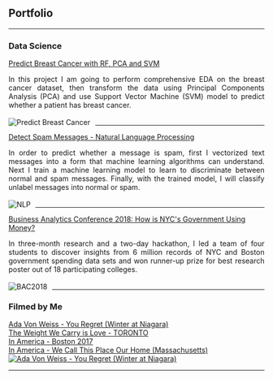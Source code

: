 ## Portfolio

---

### Data Science

[Predict Breast Cancer with RF, PCA and SVM](https://github.com/chriskhanhtran/predict-breast-cancer-with-rf-pca-svm/blob/master/Predict%20Breast%20Cancer%20with%20Random%20Forest%2C%20PCA%20and%20SVM.ipynb)

<div style="text-align: justify">In this project I am going to perform comprehensive EDA on the breast cancer dataset, then transform the data using Principal Components Analysis (PCA) and use Support Vector Machine (SVM) model to predict whether a patient has breast cancer.</div>
<br>
<img src="https://raw.githubusercontent.com/chriskhanhtran/chriskhanhtran.github.io/master/images/breast_cancer.png"
     alt="Predict Breast Cancer"
     style="float: left; margin-right: 10px;" />

---

[Detect Spam Messages - Natural Language Processing](https://github.com/chriskhanhtran/detect-spam-messages-nlp/blob/master/detect-spam-sms-nlp.ipynb)

<div style="text-align: justify">In order to predict whether a message is spam, first I vectorized text messages into a form that machine learning algorithms can understand. Next I train a machine learning model to learn to discriminate between normal and spam messages. Finally, with the trained model, I will classify unlabel messages into normal or spam.</div>
<br>
<img src="https://raw.githubusercontent.com/chriskhanhtran/chriskhanhtran.github.io/master/images/sms.png"
     alt="NLP"
     style="float: left; margin-right: 10px;" />
     
---

[Business Analytics Conference 2018: How is NYC's Government Using Money?](/pdf/bac2018.pdf)

<div style="text-align: justify">In three-month research and a two-day hackathon, I led a team of four students to discover insights from 6 million records of NYC and Boston government spending data sets and won runner-up prize for best research poster out of 18 participating colleges.</div>
<br>
<img src="https://raw.githubusercontent.com/chriskhanhtran/chriskhanhtran.github.io/master/images/bac2018.JPG"
     alt="BAC2018"
     style="float: left; margin-right: 10px;" />
     
---

### Filmed by Me
[Ada Von Weiss - You Regret (Winter at Niagara)](https://www.youtube.com/watch?v=-5esqvmPnHI)
<br>
[The Weight We Carry is Love - TORONTO](https://www.youtube.com/watch?v=vfZwdEWgUPE)
<br>
[In America - Boston 2017](https://www.youtube.com/watch?v=YdXufiebgyc)
<br>
[In America - We Call This Place Our Home (Massachusetts)](https://www.youtube.com/watch?v=jzfcM_iO0FU)
<br>
[![Ada Von Weiss - You Regret (Winter at Niagara)](http://img.youtube.com/vi/-5esqvmPnHI/0.jpg)](https://www.youtube.com/watch?v=-5esqvmPnHI)

---

